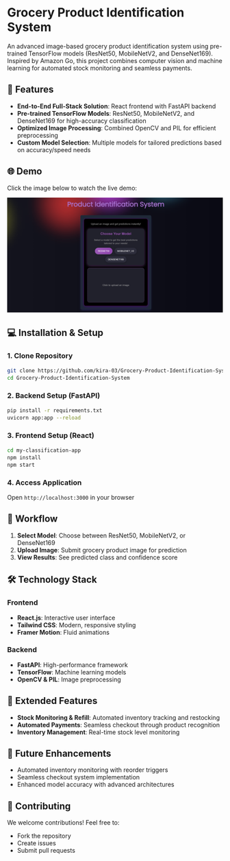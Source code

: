 # Grocery Product Identification System

An advanced image-based grocery product identification system using pre-trained TensorFlow models (ResNet50, MobileNetV2, and DenseNet169). Inspired by Amazon Go, this project combines computer vision and machine learning for automated stock monitoring and seamless payments.

## 🚀 Features

- **End-to-End Full-Stack Solution**: React frontend with FastAPI backend
- **Pre-trained TensorFlow Models**: ResNet50, MobileNetV2, and DenseNet169 for high-accuracy classification
- **Optimized Image Processing**: Combined OpenCV and PIL for efficient preprocessing
- **Custom Model Selection**: Multiple models for tailored predictions based on accuracy/speed needs

## 🌐 Demo

Click the image below to watch the live demo:

[![Demo Thumbnail](https://github.com/kira-03/Grocery-Product-Identification-System/blob/main/my-classification-app/Landing%20Page.png)](https://youtu.be/S112_SrtCnQ)

## 💻 Installation & Setup

### 1. Clone Repository
```bash
git clone https://github.com/kira-03/Grocery-Product-Identification-System.git
cd Grocery-Product-Identification-System
```

### 2. Backend Setup (FastAPI)
```bash
pip install -r requirements.txt
uvicorn app:app --reload
```

### 3. Frontend Setup (React)
```bash
cd my-classification-app
npm install
npm start
```

### 4. Access Application
Open `http://localhost:3000` in your browser

## 🔄 Workflow

1. **Select Model**: Choose between ResNet50, MobileNetV2, or DenseNet169
2. **Upload Image**: Submit grocery product image for prediction
3. **View Results**: See predicted class and confidence score

## 🛠️ Technology Stack

### Frontend
- **React.js**: Interactive user interface
- **Tailwind CSS**: Modern, responsive styling
- **Framer Motion**: Fluid animations

### Backend
- **FastAPI**: High-performance framework
- **TensorFlow**: Machine learning models
- **OpenCV & PIL**: Image preprocessing

## 🌟 Extended Features

- **Stock Monitoring & Refill**: Automated inventory tracking and restocking
- **Automated Payments**: Seamless checkout through product recognition
- **Inventory Management**: Real-time stock level monitoring

## 🚧 Future Enhancements

- Automated inventory monitoring with reorder triggers
- Seamless checkout system implementation
- Enhanced model accuracy with advanced architectures

## 🤝 Contributing

We welcome contributions! Feel free to:
- Fork the repository
- Create issues
- Submit pull requests
